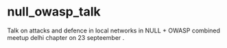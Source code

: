 # null_owasp_talk
Talk on attacks and defence in local networks  in NULL + OWASP combined meetup delhi chapter on 23 septeember .
